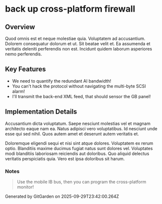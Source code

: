 # back up cross-platform firewall

## Overview
Quod omnis est et neque molestiae quia. Voluptatem ad accusantium. Dolorem consequatur dolorum et ut. Sit beatae velit et. Ea assumenda et veritatis deleniti perferendis non est. Incidunt quidem laborum asperiores nemo perferendis.

## Key Features
- We need to quantify the redundant AI bandwidth!
- You can't hack the protocol without navigating the multi-byte SCSI alarm!
- I'll transmit the back-end XML feed, that should sensor the GB panel!

## Implementation Details
Accusantium dicta voluptatum. Saepe nesciunt molestias vel et magnam architecto eaque nam ea. Natus adipisci vero voluptatibus. Id nesciunt unde esse qui sed nihil. Quos autem amet et deserunt autem veritatis et.
 Doloremque eligendi sequi et nisi sint atque dolores. Voluptatem ex rerum optio. Blanditiis maxime ducimus fugiat natus sunt dolores vel. Voluptates modi blanditiis laboriosam reiciendis aut doloribus. Quo aliquid delectus veritatis perspiciatis quia. Vero est ipsa doloribus sit harum.

### Notes
> Use the mobile IB bus, then you can program the cross-platform monitor!

Generated by GitGarden on 2025-09-29T23:42:00.264Z